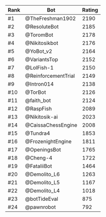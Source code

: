 Rank|Bot|Rating
---|---|---
#1|@TheFreshman1902|2190
#2|@ResoluteBot|2185
#3|@ToromBot|2178
#4|@Nikitosikbot|2176
#5|@YoBot_v2|2164
#6|@VariantsTop|2152
#7|@LolFish-1|2150
#8|@ReinforcementTrial|2149
#9|@Intron014|2138
#10|@TorBot|2126
#11|@faith_bot|2124
#12|@RaspFish|2089
#13|@Nikitosik-ai|2023
#14|@CaissaChessEngine|2008
#15|@Tundra4|1853
#16|@FrozenightEngine|1811
#17|@OpeningsBot|1765
#18|@Cheng-4|1722
#19|@FataliiBot|1464
#20|@Demolito_L6|1263
#21|@Demolito_L5|1167
#22|@Demolito_L4|1018
#23|@botTideEval|875
#24|@pawnrobot|792

